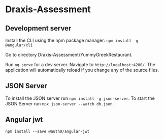 # Draxis-Assessment

## Development server

Install the CLI using the npm package manager:
`npm install -g @angular/cli`

Go to directory Draxis-Assessment/YummyGreekRestaurant.

Run `ng serve` for a dev server. Navigate to `http://localhost:4200/`. The application will automatically reload if you change any of the source files.

## JSON Server

To install the JSON server run `npm install -g json-server`. To start the JSON Server run `npx json-server --watch db.json`.

## Angular jwt
`npm install --save @auth0/angular-jwt`
